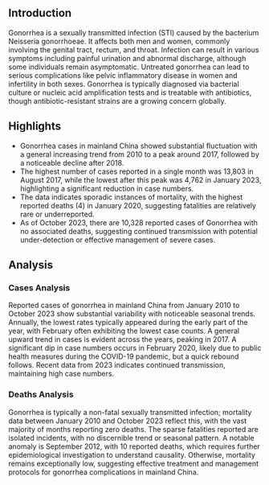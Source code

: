 
## Introduction

Gonorrhea is a sexually transmitted infection (STI) caused by the bacterium Neisseria gonorrhoeae. It affects both men and women, commonly involving the genital tract, rectum, and throat. Infection can result in various symptoms including painful urination and abnormal discharge, although some individuals remain asymptomatic. Untreated gonorrhea can lead to serious complications like pelvic inflammatory disease in women and infertility in both sexes. Gonorrhea is typically diagnosed via bacterial culture or nucleic acid amplification tests and is treatable with antibiotics, though antibiotic-resistant strains are a growing concern globally.

## Highlights

- Gonorrhea cases in mainland China showed substantial fluctuation with a general increasing trend from 2010 to a peak around 2017, followed by a noticeable decline after 2018.<br/>
- The highest number of cases reported in a single month was 13,803 in August 2017, while the lowest after this peak was 4,762 in January 2023, highlighting a significant reduction in case numbers.<br/>
- The data indicates sporadic instances of mortality, with the highest reported deaths (4) in January 2020, suggesting fatalities are relatively rare or underreported.<br/>
- As of October 2023, there are 10,328 reported cases of Gonorrhea with no associated deaths, suggesting continued transmission with potential under-detection or effective management of severe cases.<br/>

## Analysis

### Cases Analysis
Reported cases of gonorrhea in mainland China from January 2010 to October 2023 show substantial variability with noticeable seasonal trends. Annually, the lowest rates typically appeared during the early part of the year, with February often exhibiting the lowest case counts. A general upward trend in cases is evident across the years, peaking in 2017. A significant dip in case numbers occurs in February 2020, likely due to public health measures during the COVID-19 pandemic, but a quick rebound follows. Recent data from 2023 indicates continued transmission, maintaining high case numbers.

### Deaths Analysis
Gonorrhea is typically a non-fatal sexually transmitted infection; mortality data between January 2010 and October 2023 reflect this, with the vast majority of months reporting zero deaths. The sparse fatalities reported are isolated incidents, with no discernible trend or seasonal pattern. A notable anomaly is September 2012, with 10 reported deaths, which requires further epidemiological investigation to understand causality. Otherwise, mortality remains exceptionally low, suggesting effective treatment and management protocols for gonorrhea complications in mainland China.
